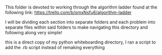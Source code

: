 This folder is devoted to working through the algorithm ladder found at the following link: https://trello.com/b/smxNsfu6/algorithm-ladder

I will be dividing each section into separate folders and each problem into separate files within said folders to make navigating this directory and following along very simple!

this is a direct copy of my python whiteboarding directory, I ran a script to add the .rb script instead of remaking everything 
